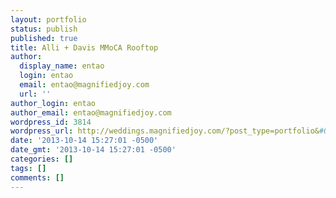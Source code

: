 ```yaml
---
layout: portfolio
status: publish
published: true
title: Alli + Davis MMoCA Rooftop
author:
  display_name: entao
  login: entao
  email: entao@magnifiedjoy.com
  url: ''
author_login: entao
author_email: entao@magnifiedjoy.com
wordpress_id: 3814
wordpress_url: http://weddings.magnifiedjoy.com/?post_type=portfolio&#038;p=3814
date: '2013-10-14 15:27:01 -0500'
date_gmt: '2013-10-14 15:27:01 -0500'
categories: []
tags: []
comments: []
---
```


